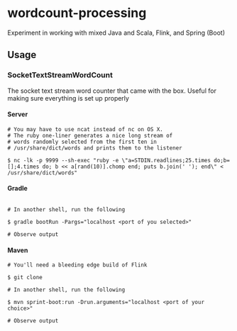 # wordcount-processing

Experiment in working with mixed Java and Scala, Flink, and Spring (Boot)

## Usage

### SocketTextStreamWordCount

The socket text stream word counter that came with the box. Useful for making sure everything is set up properly

#### Server

```
# You may have to use ncat instead of nc on OS X.  
# The ruby one-liner generates a nice long stream of
# words randomly selected from the first ten in 
# /usr/share/dict/words and prints them to the listener

$ nc -lk -p 9999 --sh-exec "ruby -e \"a=STDIN.readlines;25.times do;b=[];4.times do; b << a[rand(10)].chomp end; puts b.join(' '); end\" < /usr/share/dict/words"
```

#### Gradle
```

# In another shell, run the following

$ gradle bootRun -Pargs="localhost <port of you selected>"

# Observe output 
```

#### Maven

```
# You'll need a bleeding edge build of Flink 

$ git clone 

# In another shell, run the following

$ mvn sprint-boot:run -Drun.arguments="localhost <port of your choice>"

# Observe output 
```

